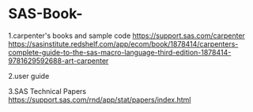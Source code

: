 # SAS-Book-

1.carpenter's books and sample code
https://support.sas.com/carpenter
https://sasinstitute.redshelf.com/app/ecom/book/1878414/carpenters-complete-guide-to-the-sas-macro-language-third-edition-1878414-9781629592688-art-carpenter

2.user guide


3.SAS Technical Papers
https://support.sas.com/rnd/app/stat/papers/index.html
